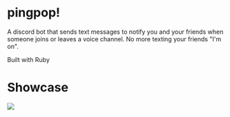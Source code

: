 # pingpop!
A discord bot that sends text messages to notify you and your friends when someone joins or leaves a voice channel. No more texting your friends "I'm on".

Built with Ruby

# Showcase 
![](https://i.imgur.com/8A2bBGS.jpg)
